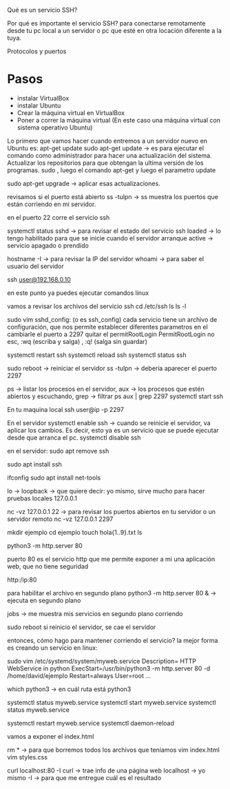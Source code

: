 Qué es un servicio SSH? 

Por qué es importante el servicio SSH?
para conectarse remotamente desde tu pc local a un servidor o pc que esté en otra locación diferente a la tuya.

Protocolos y puertos

# Pasos
- instalar VirtualBox
- instalar Ubuntu
- Crear la máquina virtual en VirtualBox
- Poner a correr la máquina virtual (En este caso una máquina virtual con sistema operativo Ubuntu)


Lo primero que vamos hacer cuando entremos a un servidor nuevo en Ubuntu es:
apt-get update 
sudo apt-get update  -> es para ejecutar el comando como administrador para hacer una actualización del sistema. Actualizar los repositorios para que obtengan la ultima versión de los programas.
sudo , luego el comando apt-get y luego el parametro update

sudo apt-get upgrade -> aplicar esas actualizaciones.

revisamos si el puerto está abierto
ss -tulpn -> ss muestra los puertos que están corriendo en mi servidor.

en el puerto 22 corre el servicio ssh

systemctl status sshd -> para revisar el estado del servicio ssh
loaded -> lo tengo habilitado para que se inicie cuando el servidor arranque
active -> servicio apagado o prendido

hostname -I -> para revisar la IP del servidor
whoami -> para saber el usuario del servidor

ssh user@192.168.0.10

en este punto ya puedes ejecutar comandos linux

vamos a revisar los archivos del servicio ssh
cd /etc/ssh
ls
ls -l

sudo vim sshd_config: (o es ssh_config)
cada servicio tiene un archivo de configuración, que nos permite establecer diferentes parametros en el
cambiarle el puerto a 2297
quitar el permitRootLogin
PermitRootLogin no
esc, :wq (escriba y salga)  , :q! (salga sin guardar)

systemctl restart ssh
systemctl reload ssh
systemctl status ssh


sudo reboot -> reiniciar el servidor
ss -tulpn -> debería aparecer el puerto 2297

ps -> listar los procesos en el servidor, aux -> los procesos que estén abiertos y escuchando, grep -> filtrar 
ps aux | grep 2297
systemctl start ssh

En tu maquina local
ssh user@ip -p 2297

En el servidor
systemctl enable ssh -> cuando se reinicie el servidor, va aplicar los cambios. Es decir, esto ya es un servicio que se puede ejecutar desde que arranca el pc.
systemctl disable ssh


en el servidor:
sudo apt remove ssh

sudo apt install ssh

ifconfig
sudo apt install net-tools

lo -> loopback -> que quiere decir: yo mismo, sirve mucho para hacer pruebas locales 127.0.0.1

nc -vz 127.0.0.1 22 -> para revisar los puertos abiertos en tu servidor o un servidor remoto
nc -vz 127.0.0.1 2297



mkdir ejemplo
cd ejemplo
touch hola{1..9}.txt
ls

python3 -m http.server 80

puerto 80 es el servicio http que me permite exponer a mi una aplicación web, que no tiene seguridad

http:/ip:80

para habilitar el archivo en segundo plano
python3 -m http.server 80 & -> ejecuta en segundo plano

jobs -> me muestra mis servicios en segundo plano corriendo

sudo reboot
si reinicio el servidor, se cae el servidor

entonces, cómo hago para mantener corriendo el servicio?
la mejor forma es creando un servicio en linux:

sudo vim /etc/systemd/system/myweb.service
Description= HTTP WebService in python
ExecStart=/usr/bin/python3 -m http.server 80 -d /home/david/ejemplo
Restart=always
User=root
...

which python3 -> en cuál ruta está python3

systemctl status myweb.service
systemctl start myweb.service
systemctl status myweb.service

systemctl restart myweb.service
systemctl daemon-reload

vamos a exponer el index.html

rm * -> para que borremos todos los archivos que teníamos
vim index.html
vim styles.css

curl localhost:80 -I
curl -> trae info de una página web
localhost -> yo mismo
-I -> para que me entregue cuál es el resultado
